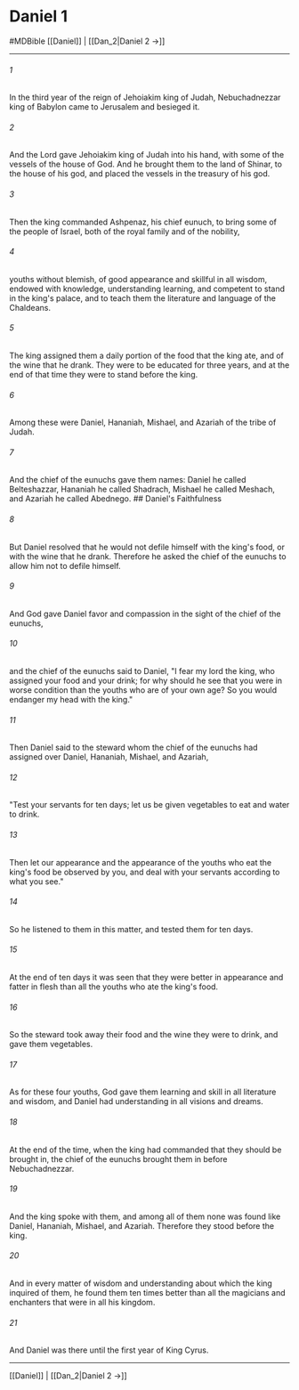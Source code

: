 # Daniel 1
#MDBible
[[Daniel]] | [[Dan_2|Daniel 2 →]]

***

###### 1 

In the third year of the reign of Jehoiakim king of Judah, Nebuchadnezzar king of Babylon came to Jerusalem and besieged it. 

###### 2 

And the Lord gave Jehoiakim king of Judah into his hand, with some of the vessels of the house of God. And he brought them to the land of Shinar, to the house of his god, and placed the vessels in the treasury of his god. 

###### 3 

Then the king commanded Ashpenaz, his chief eunuch, to bring some of the people of Israel, both of the royal family and of the nobility, 

###### 4 

youths without blemish, of good appearance and skillful in all wisdom, endowed with knowledge, understanding learning, and competent to stand in the king's palace, and to teach them the literature and language of the Chaldeans. 

###### 5 

The king assigned them a daily portion of the food that the king ate, and of the wine that he drank. They were to be educated for three years, and at the end of that time they were to stand before the king. 

###### 6 

Among these were Daniel, Hananiah, Mishael, and Azariah of the tribe of Judah. 

###### 7 

And the chief of the eunuchs gave them names: Daniel he called Belteshazzar, Hananiah he called Shadrach, Mishael he called Meshach, and Azariah he called Abednego. ## Daniel's Faithfulness 

###### 8 

But Daniel resolved that he would not defile himself with the king's food, or with the wine that he drank. Therefore he asked the chief of the eunuchs to allow him not to defile himself. 

###### 9 

And God gave Daniel favor and compassion in the sight of the chief of the eunuchs, 

###### 10 

and the chief of the eunuchs said to Daniel, "I fear my lord the king, who assigned your food and your drink; for why should he see that you were in worse condition than the youths who are of your own age? So you would endanger my head with the king." 

###### 11 

Then Daniel said to the steward whom the chief of the eunuchs had assigned over Daniel, Hananiah, Mishael, and Azariah, 

###### 12 

"Test your servants for ten days; let us be given vegetables to eat and water to drink. 

###### 13 

Then let our appearance and the appearance of the youths who eat the king's food be observed by you, and deal with your servants according to what you see." 

###### 14 

So he listened to them in this matter, and tested them for ten days. 

###### 15 

At the end of ten days it was seen that they were better in appearance and fatter in flesh than all the youths who ate the king's food. 

###### 16 

So the steward took away their food and the wine they were to drink, and gave them vegetables. 

###### 17 

As for these four youths, God gave them learning and skill in all literature and wisdom, and Daniel had understanding in all visions and dreams. 

###### 18 

At the end of the time, when the king had commanded that they should be brought in, the chief of the eunuchs brought them in before Nebuchadnezzar. 

###### 19 

And the king spoke with them, and among all of them none was found like Daniel, Hananiah, Mishael, and Azariah. Therefore they stood before the king. 

###### 20 

And in every matter of wisdom and understanding about which the king inquired of them, he found them ten times better than all the magicians and enchanters that were in all his kingdom. 

###### 21 

And Daniel was there until the first year of King Cyrus. 

***

[[Daniel]] | [[Dan_2|Daniel 2 →]]
